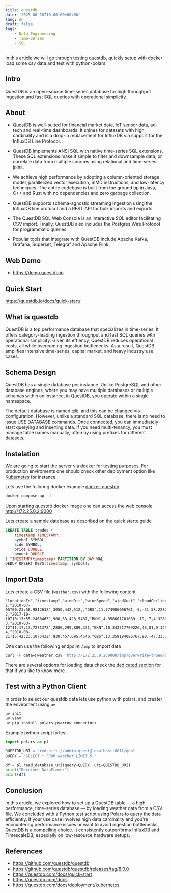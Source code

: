 ```yaml
---
title: questdb
date: '2025-06-10T10:00:00+00:00'
lang: en
draft: false
tags:
    - Data Engineering
    - Time-Series
    - SQL
---
```


In this article we will go through testing questdb, quickly setup with docker load some csv data and test with python-polars

## Intro ##

QuestDB is an open-source time-series database for high throughput ingestion and fast SQL queries with operational simplicity.

## About ##

* QuestDB is well-suited for financial market data, IoT sensor data, ad-tech and real-time dashboards. It shines for datasets with high cardinality and is a drop-in replacement for InfluxDB via support for the InfluxDB Line Protocol.

* QuestDB implements ANSI SQL with native time-series SQL extensions. These SQL extensions make it simple to filter and downsample data, or correlate data from multiple sources using relational and time-series joins.

* We achieve high performance by adopting a column-oriented storage model, parallelized vector execution, SIMD instructions, and low-latency techniques. The entire codebase is built from the ground up in Java, C++ and Rust with no dependencies and zero garbage collection.

* QuestDB supports schema-agnostic streaming ingestion using the InfluxDB line protocol and a REST API for bulk imports and exports.

* The QuestDB SQL Web Console is an interactive SQL editor facilitating CSV import. Finally, QuestDB also includes the Postgres Wire Protocol for programmatic queries.

* Popular tools that integrate with QuestDB include Apache Kafka, Grafana, Superset, Telegraf and Apache Flink.

## Web Demo ##

* https://demo.questdb.io

## Quick Start ##

https://questdb.io/docs/quick-start/


## What is questdb

QuestDB is a top performance database that specializes in time-series.
It offers category-leading ingestion throughput and fast SQL queries with operational simplicity.
Given its effiency, QuestDB reduces operational costs, all while overcoming ingestion bottlenecks.
As a result, QuestDB amplifies intensive time-series, capital market, and heavy industry use cases.

## Schema Design

QuestDB has a single database per instance. Unlike PostgreSQL and other database engines, where you may have multiple databases or multiple schemas within an instance, in QuestDB, you operate within a single namespace.

The default database is named `qdb`, and this can be changed via configuration. However, unlike a standard SQL database, there is no need to issue USE DATABASE commands. Once connected, you can immediately start querying and inserting data. If you need multi-tenancy, you must manage table names manually, often by using prefixes for different datasets.

## Instalation

We are going to start the server via docker for testing purposes. For production enviroments one should check other deployment option like [Kubernetes](https://questdb.com/docs/deployment/kubernetes/) for instance 

Lets use the folloring docker example [docker-questdb](https://github.com/rramos/dockers/tree/master/docker-questdb)

```sh
docker-compose up -d
```

Upon starting questdb docker image one can access the web console <http://172.25.0.2:9000>

Lets create a sample database as described on the quick starte guide

```sql
CREATE TABLE trades (
    timestamp TIMESTAMP,
    symbol SYMBOL,
    side SYMBOL,
    price DOUBLE,
    amount DOUBLE
) TIMESTAMP(timestamp) PARTITION BY DAY WAL
DEDUP UPSERT KEYS(timestamp, symbol);
```

## Import Data

Lets create a CSV file (`weather.csv`) with the following content

```csv
"locationId","timestamp","windDir","windSpeed","windGust","cloudCeiling","skyCover","visMiles","tempF","dewpF","rain1H","rain6H","rain24H","snowDepth"
1,"2010-07-05T00:23:58.981263Z",3050,442,512,,"OBS",11.774906006761,-5,-31,58.228032196984,70.471606345673,77.938252342637,58
2,"2017-10-10T10:13:55.246046Z",900,63,428,5487,"BKN",4.958601701089,-19,-7,4.328016420894,36.020659549374,97.821114441800,41
3,"2010-03-12T11:17:13.727137Z",2880,299,889,371,"BKN",10.342717709226,46,81,9.149518425127,20.229637391479,20.074738007931,80
4,"2018-08-21T15:42:23.107543Z",930,457,695,4540,"OBS",13.359184086767,90,-47,33.346163208862,37.501996055160,58.316836760009,13
```

One can use the following endpoint `/imp` to import data

```sh
curl -F data=@weather.csv 'http://172.25.0.2:9000/imp?overwrite=true&name=weather'
```

There are several options for loading data check the [dedicated section](https://questdb.com/docs/guides/import-csv/) for that if you like to know more. 

## Test with a Python Client

In order to select our questdb data lets use python with polars, and creater the enviroment using `uv`

```sh
uv init
uv venv
uv pip install polars pyarrow connectorx
```

Example python script to test

```python
import polars as pl

QUESTDB_URI = "redshift://admin:quest@localhost:8812/qdb"
QUERY = "SELECT * FROM weather LIMIT 5;"

df = pl.read_database_uri(query=QUERY, uri=QUESTDB_URI)
print("Received DataFrame:")
print(df)
```

## Conclusion 

In this article, we explored how to set up a QuestDB table — a high-performance, time-series database — by loading weather data from a CSV file. We concluded with a Python test script using Polars to query the data efficiently. If your use case involves high data cardinality and you're encountering performance issues or want to avoid ingestion bottlenecks, QuestDB is a compelling choice. It consistently outperforms InfluxDB and TimescaleDB, especially on low-resource hardware setups.

## References ##

* <https://github.com/questdb/questdb>
* <https://github.com/questdb/questdb/releases/tag/8.0.0>
* <https://questdb.com/docs/quick-start>
* <https://questdb.com/docs>
* <https://questdb.com/docs/deployment/kubernetes>
